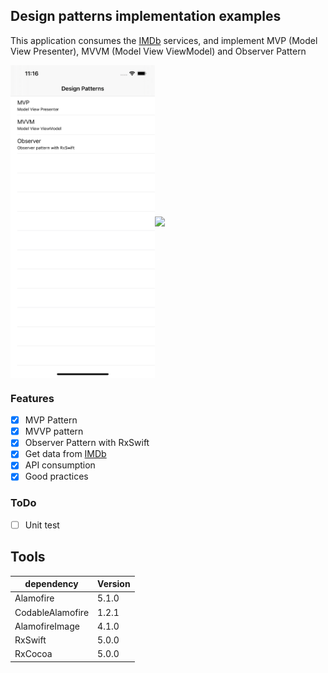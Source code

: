 ## Design patterns implementation examples

This application consumes the [IMDb](https://www.themoviedb.org/) services, and implement MVP (Model View Presenter), MVVM (Model View ViewModel) and Observer Pattern 

<img align="center" src="https://github.com/jordy2015/swift-design-patterns/blob/develop/images/home_screen.png" height=500><img align="center" src="https://github.com/jordy2015/swift-design-patterns/blob/develop/images/movies_screen.png" height=500>

### Features

- [x] MVP Pattern
- [x] MVVP pattern
- [x] Observer Pattern with RxSwift
- [x] Get data from [IMDb](https://www.themoviedb.org/)
- [x] API consumption
- [x] Good practices

### ToDo

- [ ] Unit test

## Tools

| dependency     | Version                      |
| --------- | ---------------------------- |
| Alamofire | 5.1.0 |
| CodableAlamofire | 1.2.1 |
| AlamofireImage | 4.1.0 |
| RxSwift | 5.0.0 |
| RxCocoa | 5.0.0 |